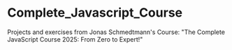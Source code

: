 # Complete_Javascript_Course
 Projects and exercises from Jonas Schmedtmann's Course: "The Complete JavaScript Course 2025: From Zero to Expert!"
